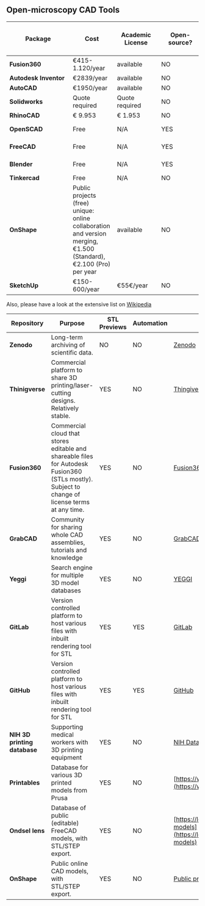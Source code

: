 ## Open-microscopy CAD Tools

| <div style="width:150px"> Package </div>  | <div style="width:100px"> Cost </div> | <div style="width:100px">Academic License</div> | <div style="width:100px">Open-source?</div> | <div style="width:150px">Supported OS</div> | <div style="width:100px">Native file format</div> | <div style="width:50px">Supports STEP file</div> | <div style="width:50px">Supports STL file</div> |
|---|---|---|---|---|---|---|---|
| **Fusion360** | €415-1.120/year | available | NO | Mac, Windows | .f3d | YES4 | YES |
| **Autodesk Inventor** | €2839/year | available | NO | Windows | .ipt, .iam | YES |YES |
| **AutoCAD** | €1950/year | available | NO | Windows | .dwg | YES | YES |
| **Solidworks** | Quote required | Quote required | NO | Windows | .sldprt | YES | YES |
| **RhinoCAD** | € 9.953 | € 1.953 | NO | Mac, Windows | .3dm | YES | YES |
| **OpenSCAD** | Free | N/A | YES | Mac, Windows, Linux | .scad | NO | YES |
| **FreeCAD** | Free | N/A | YES | Mac, Windows, Linux | .FCStd | YES | YES |
| **Blender** | Free | N/A | YES | Mac, Windows , Linux | .blend | NO | YES |
| **Tinkercad** | Free | N/A | NO | online | .obj | NO | YES |
| **OnShape** | Public projects (free) unique: online collaboration and version merging, €1.500 (Standard), €2.100 (Pro) per year | available | NO | online | - | YES | YES |
| **SketchUp** | €150-600/year | €55€/year | NO | online/offline, Windows, Mac | .skp | YES | YES |

Also, please have a look at the extensive list on [Wikipedia](https://en.wikipedia.org/wiki/Comparison_of_computer-aided_design_software)  

|     Repository    |     Purpose    |  STL Previews | Automation | Link |
|---|---|---|---|---|
| **Zenodo** |     Long-term archiving of scientific data.    | NO | NO | [Zenodo](Zenodo.org)  |
| **Thinigverse** |     Commercial platform to share 3D printing/laser-cutting designs. Relatively stable. | YES | NO | [Thingiverse](thingiverse.com) |
| **Fusion360**    |     Commercial cloud that stores editable and shareable files for Autodesk   Fusion360 (STLs mostly). Subject to change of license terms at any time. | YES | NO | [Fusion360](https://www.autodesk.com/products/fusion-360/overview) |
| **GrabCAD** |     Community for sharing whole CAD assemblies, tutorials and knowledge    | YES | NO | [GrabCAD](https://grabcad.com/) |
| **Yeggi** |     Search engine for multiple 3D model databases    | YES | NO | [YEGGI](https://www.yeggi.com/) |
| **GitLab**  |     Version controlled platform to host various files with inbuilt rendering tool for STL | YES | YES | [GitLab](https://gitlab.com/) |
| **GitHub**  |     Version controlled platform to host various files with inbuilt rendering tool for STL | YES | YES | [GitHub](https://github.com/) |
| **NIH 3D printing   database**    |     Supporting medical workers with 3D printing equipment    | YES | NO | [NIH Database](https://3dprint.nih.gov/) |
| **Printables**| Database for various 3D printed models from Prusa | YES | NO | [https://www.printables.com/](https://www.printables.com/)|
| **Ondsel lens**| Database of public (editable) FreeCAD models, with STL/STEP export. | YES | NO | [https://lens.ondsel.com/public-models](https://lens.ondsel.com/public-models)|
| **OnShape**| Public online CAD models, with STL/STEP export. | YES | NO | [Public projects browser](https://cad.onshape.com/documents?nodeId=3&resourceType=filter)
